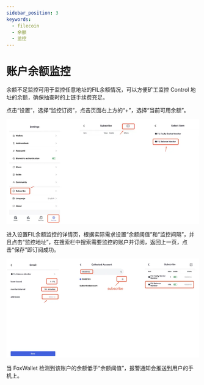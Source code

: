 ```yaml
---
sidebar_position: 3
keywords:
  - filecoin
  - 余额
  - 监控
---
```


# 账户余额监控
余额不足监控可用于监控任意地址的FIL余额情况，可以方便矿工监控 Control 地址的余额，确保抽查时的上链手续费充足。

点击“设置”，选择“监控订阅”，点击页面右上方的“+”，选择“当前可用余额”。

![](../img/balance-monitor1.webp)

进入设置FIL余额监控的详情页，根据实际需求设置“余额阈值”和“监控间隔”，并且点击“监控地址”，在搜索栏中搜索需要监控的账户并订阅，返回上一页，点击“保存”即订阅成功。

![](../img/balance-monitor2.webp)

当 FoxWallet 检测到该账户的余额低于“余额阈值”，报警通知会推送到用户的手机上。




